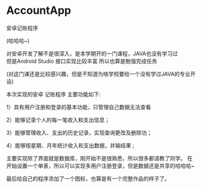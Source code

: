 # AccountApp
安卓记账程序

(哈哈哈~)

对安卓开发了解不是很深入，是本学期开的一门课程，JAVA也没有学习过  
但是Android Studio 接口实现比较丰富 所以也算是勉强完成任务 

(对这门课还是比较感兴趣，但是不知道为啥学校要给一个没有学过JAVA的专业开设)

本次实现的安卓 记账程序 主要功能如下:

1）具有用户注册和登录的基本功能，只管理自己数据无法查看 

2）能够记录个人的每一笔收入和支出信息；

3）能够管理收入、支出的历史记录，实现查询更改及删除功；

4）能够按星期、月年统计收入和支出数据，并输结果 ;


主要实现除了界面就是数据库，刚开始不是很熟悉，所以很多都请教了同学。
在开始设置一个单表，所以可以实现多用户注册登录，但是数据还是共享的哈哈哈~

最后给自己的程序添加了一个图标，也算是有一个完整作品的样子了。



